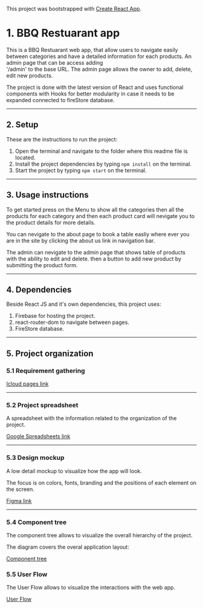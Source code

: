 This project was bootstrapped with [Create React App](https://github.com/facebook/create-react-app).

# 1. BBQ Restuarant app

This is a BBQ Restuarant web app, that allow users to navigate easily between categories and have a detailed information for each products.
An admin page that can be access adding  
'/admin' to the base URL.
The admin page allows the owner to add, delete, edit new products.

The project is done with the latest version of React and uses functional components with Hooks for better modularity in case it needs to be expanded connected to fireStore database.

---

## 2. Setup

These are the instructions to run the project:

1. Open the terminal and navigate to the folder where this readme file is located.
1. Install the project dependencies by typing `npm install` on the terminal.
1. Start the project by typing `npm start` on the terminal.

---

## 3. Usage instructions

To get started press on the Menu to show all the categories then all the products for each category and then each product card will nevigate you to the product details for more details.

You can nevigate to the about page to book a table easliy where ever you are in the site by clicking the about us link in navigation bar.

The admin can nevigate to the admin page that shows table of products with the ability to edit and delete. then a button to add new product by submitting the product form.

---

## 4. Dependencies

Beside React JS and it's own dependencies, this project uses:

1. Firebase for hosting the project.
2. react-router-dom to navigate between pages.
3. FireStore database.

---

## 5. Project organization

### 5.1 Requirement gathering

[Icloud pages link](https://www.icloud.com/pages/0FlYOOyhv6O_WqiszJ_NZ-Xhw#project-5-bbq-restaurant-hassan-obeid)

---

### 5.2 Project spreadsheet

A spreadsheet with the information related to the organization of the project.

[Google Spreadsheets link](https://docs.google.com/spreadsheets/d/1deuOaBYKyihOz2HA21FmPJk0Ny2FQF8U/edit?usp=sharing&ouid=115827464576694642970&rtpof=true&sd=true)

---

### 5.3 Design mockup

A low detail mockup to visualize how the app will look.

The focus is on colors, fonts, branding and the positions of each element on the screen.

[Figma link](https://www.figma.com/file/3y1jppQtnEovg3RIufNwZ1/BBQ-restaurant?node-id=20%3A158)

---

### 5.4 Component tree

The component tree allows to visualize the overall hierarchy of the project.

The diagram covers the overal application layout:

[Component tree](https://whimsical.com/component-tree-bbq-6yqnpLqab9PK71XRDpowxx)

### 5.5 User Flow

The User Flow allows to visualize the interactions with the web app.

[User Flow](https://whimsical.com/flow-chart-bbq-restaurant-MW7Kii8XStu69LkL4fot62)